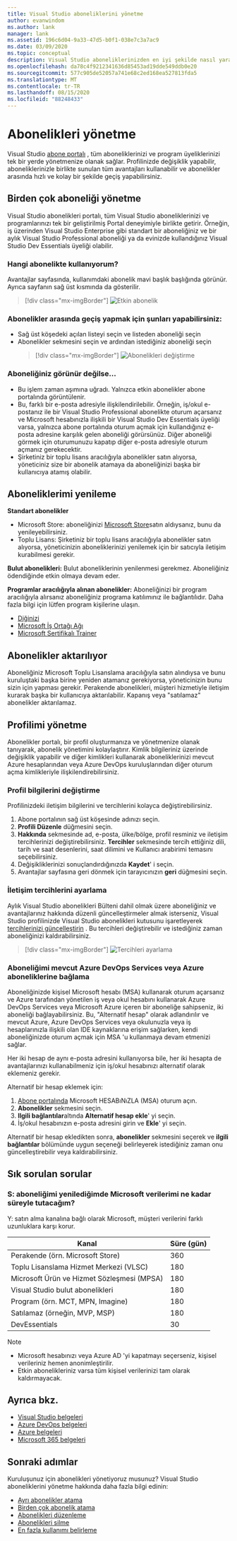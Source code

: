 ```yaml
---
title: Visual Studio aboneliklerini yönetme
author: evanwindom
ms.author: lank
manager: lank
ms.assetid: 196c6d04-9a33-47d5-b0f1-038e7c3a7ac9
ms.date: 03/09/2020
ms.topic: conceptual
description: Visual Studio aboneliklerinizden en iyi şekilde nasıl yararlanalabileceğinizi öğrenin
ms.openlocfilehash: da78c4f9212341636d85453ad19dde549ddb0e20
ms.sourcegitcommit: 577c905de52057a741e68c2ed168ea527813fda5
ms.translationtype: MT
ms.contentlocale: tr-TR
ms.lasthandoff: 08/15/2020
ms.locfileid: "88248433"
---
```

# <a name="managing-subscriptions"></a>Abonelikleri yönetme

Visual Studio [abone portalı](https://my.visualstudio.com) , tüm aboneliklerinizi ve program üyeliklerinizi tek bir yerde yönetmenize olanak sağlar. Profilinizde değişiklik yapabilir, aboneliklerinizle birlikte sunulan tüm avantajları kullanabilir ve abonelikler arasında hızlı ve kolay bir şekilde geçiş yapabilirsiniz.

## <a name="managing-multiple-subscriptions"></a>Birden çok aboneliği yönetme

Visual Studio abonelikleri portalı, tüm Visual Studio aboneliklerinizi ve programlarınızı tek bir geliştirilmiş Portal deneyimiyle birlikte getirir. Örneğin, iş üzerinden Visual Studio Enterprise gibi standart bir aboneliğiniz ve bir aylık Visual Studio Professional aboneliği ya da evinizde kullandığınız Visual Studio Dev Essentials üyeliği olabilir.

### <a name="which-subscription-am-i-using"></a>Hangi abonelikte kullanıyorum?

Avantajlar sayfasında, kullanımdaki abonelik mavi başlık başlığında görünür. Ayrıca sayfanın sağ üst kısmında da gösterilir.
> [!div class="mx-imgBorder"]
> ![Etkin abonelik](_img/manage-vs-subscriptions/current-subscription-cropped.png "Geçerli aboneliğiniz sayfanın üst kısmında ve abonelikler açılan listesinde görüntülenir.")

### <a name="to-switch-between-subscriptions-you-can"></a>Abonelikler arasında geçiş yapmak için şunları yapabilirsiniz:

- Sağ üst köşedeki açılan listeyi seçin ve listeden aboneliği seçin
- Abonelikler sekmesini seçin ve ardından istediğiniz aboneliği seçin
  > [!div class="mx-imgBorder"]
  > ![Abonelikleri değiştirme](_img/manage-vs-subscriptions/change-subscription-resized.png "Aboneliklerinizin tümü hakkındaki ayrıntılı bilgileri görmek ve bunlar arasında geçiş yapmak için abonelikler sekmesini seçin.")

### <a name="if-your-subscription-is-not-visible"></a>Aboneliğiniz görünür değilse...

- Bu işlem zaman aşımına uğradı. Yalnızca etkin abonelikler abone portalında görüntülenir.
- Bu, farklı bir e-posta adresiyle ilişkilendirilebilir. Örneğin, iş/okul e-postanız ile bir Visual Studio Professional abonelikte oturum açarsanız ve Microsoft hesabınızla ilişkili bir Visual Studio Dev Essentials üyeliği varsa, yalnızca abone portalında oturum açmak için kullandığınız e-posta adresine karşılık gelen aboneliği görürsünüz. Diğer aboneliği görmek için oturumunuzu kapatıp diğer e-posta adresiyle oturum açmanız gerekecektir.
- Şirketiniz bir toplu lisans aracılığıyla abonelikler satın alıyorsa, yöneticiniz size bir abonelik atamaya da aboneliğinizi başka bir kullanıcıya atamış olabilir.

## <a name="renewing-my-subscriptions"></a>Aboneliklerimi yenileme

**Standart abonelikler**
- Microsoft Store: aboneliğinizi [Microsoft Store](https://www.microsoft.com/store)satın aldıysanız, bunu da yenileyebilirsiniz.
- Toplu Lisans: Şirketiniz bir toplu lisans aracılığıyla abonelikler satın alıyorsa, yöneticinizin aboneliklerinizi yenilemek için bir satıcıyla iletişim kurabilmesi gerekir.

**Bulut abonelikleri:**  Bulut aboneliklerinin yenilenmesi gerekmez. Aboneliğiniz ödendiğinde etkin olmaya devam eder.

**Programlar aracılığıyla alınan abonelikler:**  Aboneliğinizi bir program aracılığıyla alırsanız aboneliğiniz programa katılımınız ile bağlantılıdır. Daha fazla bilgi için lütfen program kişilerine ulaşın.

- [Diğinizi](https://imagine.microsoft.com/about)
- [Microsoft İş Ortağı Ağı](https://partner.microsoft.com)
- [Microsoft Sertifikalı Trainer](https://www.microsoft.com/learning/mct-certification.aspx)

## <a name="transferring-subscriptions"></a>Abonelikler aktarılıyor

Aboneliğiniz Microsoft Toplu Lisanslama aracılığıyla satın alındıysa ve bunu kuruluştaki başka birine yeniden atamanız gerekiyorsa, yöneticinizin bunu sizin için yapması gerekir.
Perakende abonelikleri, müşteri hizmetiyle iletişim kurarak başka bir kullanıcıya aktarılabilir. Kapanış veya "satılamaz" abonelikler aktarılamaz.

## <a name="managing-my-profile"></a>Profilimi yönetme

Abonelikler portalı, bir profil oluşturmanıza ve yönetmenize olanak tanıyarak, abonelik yönetimini kolaylaştırır. Kimlik bilgileriniz üzerinde değişiklik yapabilir ve diğer kimlikleri kullanarak aboneliklerinizi mevcut Azure hesaplarından veya Azure DevOps kuruluşlarından diğer oturum açma kimlikleriyle ilişkilendirebilirsiniz.

### <a name="changing-profile-information"></a>Profil bilgilerini değiştirme

Profilinizdeki iletişim bilgilerini ve tercihlerini kolayca değiştirebilirsiniz.

1. Abone portalının sağ üst köşesinde adınızı seçin.
2. **Profili Düzenle** düğmesini seçin.
3. **Hakkında** sekmesinde ad, e-posta, ülke/bölge, profil resminiz ve iletişim tercihlerinizi değiştirebilirsiniz. **Tercihler** sekmesinde tercih ettiğiniz dili, tarih ve saat desenlerini, saat dilimini ve Kullanıcı arabirimi temasını seçebilirsiniz.
4. Değişikliklerinizi sonuçlandırdığınızda **Kaydet**' i seçin.
5. Avantajlar sayfasına geri dönmek için tarayıcınızın **geri** düğmesini seçin.

### <a name="setting-communications-preferences"></a>İletişim tercihlerini ayarlama
Aylık Visual Studio abonelikleri Bülteni dahil olmak üzere aboneliğiniz ve avantajlarınız hakkında düzenli güncelleştirmeler almak isterseniz, Visual Studio profilinizde Visual Studio abonelikleri kutusunu işaretleyerek [tercihlerinizi güncelleştirin](https://app.vsaex.visualstudio.com/me?workflowID=devprogram&tab=edit) . Bu tercihleri değiştirebilir ve istediğiniz zaman aboneliğinizi kaldırabilirsiniz. 

   > [!div class="mx-imgBorder"]
   > ![Tercihleri ayarlama](_img/manage-vs-subscriptions/change-prefs.png "Güncelleştirmeleri almak için Visual Studio abonelikleri program e-postaları onay kutusunu seçin.")
   
### <a name="linking-my-subscription-to-existing-azure-devops-services-or-azure-subscriptions"></a>Aboneliğimi mevcut Azure DevOps Services veya Azure aboneliklerine bağlama
Aboneliğinizde kişisel Microsoft hesabı (MSA) kullanarak oturum açarsanız ve Azure tarafından yönetilen iş veya okul hesabını kullanarak Azure DevOps Services veya Microsoft Azure içeren bir aboneliğe sahipseniz, iki aboneliği bağlayabilirsiniz. Bu, "Alternatif hesap" olarak adlandırılır ve mevcut Azure, Azure DevOps Services veya okulunuzla veya iş hesaplarınızla ilişkili olan IDE kaynaklarına erişim sağlarken, kendi aboneliğinizde oturum açmak için MSA 'u kullanmaya devam etmenizi sağlar.

Her iki hesap de aynı e-posta adresini kullanıyorsa bile, her iki hesapta de avantajlarınızı kullanabilmeniz için iş/okul hesabınızı alternatif olarak eklemeniz gerekir.

Alternatif bir hesap eklemek için:

1. [Abone portalında](https://my.visualstudio.com?wt.mc_id=o~msft~docs) Microsoft HESABıNıZLA (MSA) oturum açın.
2. **Abonelikler** sekmesini seçin.
3. **Ilgili bağlantılar**altında **Alternatif hesap ekle**' yi seçin.
4. İş/okul hesabınızın e-posta adresini girin ve **Ekle**' yi seçin.

Alternatif bir hesap ekledikten sonra, **abonelikler** sekmesini seçerek ve **ilgili bağlantılar** bölümünde uygun seçeneği belirleyerek istediğiniz zaman onu güncelleştirebilir veya kaldırabilirsiniz.

## <a name="frequently-asked-questions"></a>Sık sorulan sorular

### <a name="q-if-i-do-not-renew-my-subscription-how-long-will-microsoft-keep-my-data"></a>S: aboneliğimi yenilediğimde Microsoft verilerimi ne kadar süreyle tutacağım?
Y: satın alma kanalına bağlı olarak Microsoft, müşteri verilerini farklı uzunluklara karşı korur.

| Kanal                                                | Süre (gün) |
|--------------------------------------------------------|-----------------|
|    Perakende (örn. Microsoft Store)               |    360          |
|    Toplu Lisanslama Hizmet Merkezi (VLSC)              |    180          |
|    Microsoft Ürün ve Hizmet Sözleşmesi (MPSA)    |    180          |
|    Visual Studio bulut abonelikleri                   |    180          |
|    Program (örn. MCT, MPN, Imagine)          |    180          |
|    Satılamaz (örneğin, MVP, MSP)                      |    180          |
|    DevEssentials                                       |    30           |

> [!NOTE]
> - Microsoft hesabınızı veya Azure AD 'yi kapatmayı seçerseniz, kişisel verileriniz hemen anonimleştirilir.
> - Etkin abonelikleriniz varsa tüm kişisel verilerinizi tam olarak kaldırmayacak.

## <a name="see-also"></a>Ayrıca bkz.
- [Visual Studio belgeleri](https://docs.microsoft.com/visualstudio/)
- [Azure DevOps belgeleri](https://docs.microsoft.com/azure/devops/)
- [Azure belgeleri](https://docs.microsoft.com/azure/)
- [Microsoft 365 belgeleri](https://docs.microsoft.com/microsoft-365/)

## <a name="next-steps"></a>Sonraki adımlar
Kuruluşunuz için abonelikleri yönetiyoruz musunuz?  Visual Studio aboneliklerini yönetme hakkında daha fazla bilgi edinin:
- [Ayrı abonelikler atama](assign-license.md)
- [Birden çok abonelik atama](assign-license-bulk.md)
- [Abonelikleri düzenleme](edit-license.md)
- [Abonelikleri silme](delete-license.md)
- [En fazla kullanımı belirleme](maximum-usage.md)

